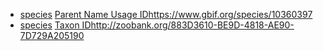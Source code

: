 <!-- Grebennikovius armiger -->
- [species](http://purl.obolibrary.org/obo/TAXRANK_0000006) [Parent Name Usage ID](http://rs.tdwg.org/dwc/terms/parentNameUsageID)https://www.gbif.org/species/10360397
- [species](http://purl.obolibrary.org/obo/TAXRANK_0000006) [Taxon ID](http://rs.tdwg.org/dwc/terms/TaxonID)http://zoobank.org/883D3610-BE9D-4818-AE90-7D729A205190